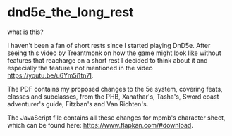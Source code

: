 # dnd5e_the_long_rest

what is this?

I haven't been a fan of short rests since I started playing DnD5e. After seeing this video by Treantmonk on how the game might look like without features that reacharge on a short rest I decided to think about it and especially the features not mentioned in the video https://youtu.be/u6Ym5i1tn7I.

The PDF contains my proposed changes to the 5e system, covering feats, classes and subclasses, from the PHB, Xanathar's, Tasha's, Sword coast adventurer's guide, Fitzban's and Van Richten's.

The JavaScript file contains all these changes for mpmb's character sheet, which can be found here: https://www.flapkan.com/#download.


